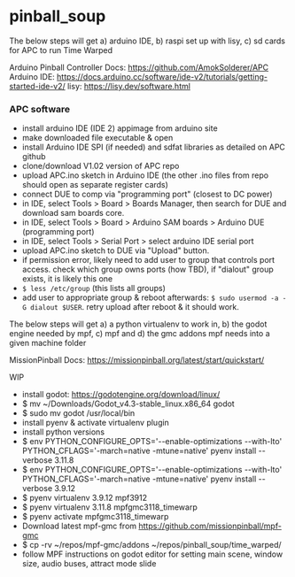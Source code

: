 # pinball_soup

The below steps will get a) arduino IDE, b) raspi set up with lisy, c) sd cards for APC to run Time Warped

Arduino Pinball Controller Docs: https://github.com/AmokSolderer/APC
Arduino IDE: https://docs.arduino.cc/software/ide-v2/tutorials/getting-started-ide-v2/
lisy: https://lisy.dev/software.html

### APC software
- install arduino IDE (IDE 2) appimage from arduino site
- make downloaded file executable & open
- install Arduino IDE SPI (if needed) and sdfat libraries as detailed on APC github
- clone/download V1.02 version of APC repo
- upload APC.ino sketch in Arduino IDE (the other .ino files from repo should open as separate register cards)
- connect DUE to comp via "programming port" (closest to DC power)
- in IDE, select Tools > Board > Boards Manager, then search for DUE and download sam boards core.
- in IDE, select Tools > Board > Arduino SAM boards > Arduino DUE (programming port)
- in IDE, select Tools > Serial Port > select arduino IDE serial port
- upload APC.ino sketch to DUE via "Upload" button.
- if permission error, likely need to add user to group that controls port access. check which group owns ports (how TBD), if "dialout" group exists, it is likely this one
- `$ less /etc/group` (this lists all groups)
- add user to appropriate group & reboot afterwards: `$ sudo usermod -a -G dialout $USER`. retry upload after reboot & it should work.

The below steps will get a) a python virtualenv to work in, b) the godot engine needed by mpf, c) mpf and d) the gmc addons mpf needs into a given machine folder

MissionPinball Docs: https://missionpinball.org/latest/start/quickstart/

WIP
- install godot: https://godotengine.org/download/linux/
- $ mv ~/Downloads/Godot_v4.3-stable_linux.x86_64 godot
- $ sudo mv godot /usr/local/bin
- install pyenv & activate virtualenv plugin
- install python versions
- $ env PYTHON_CONFIGURE_OPTS='--enable-optimizations --with-lto' PYTHON_CFLAGS='-march=native -mtune=native' pyenv install --verbose 3.11.8
- $ env PYTHON_CONFIGURE_OPTS='--enable-optimizations --with-lto' PYTHON_CFLAGS='-march=native -mtune=native' pyenv install --verbose 3.9.12
- $ pyenv virtualenv 3.9.12 mpf3912
- $ pyenv virtualenv 3.11.8 mpfgmc3118_timewarp
- $ pyenv activate mpfgmc3118_timewarp
- Download latest mpf-gmc from https://github.com/missionpinball/mpf-gmc
- $ cp -rv ~/repos/mpf-gmc/addons ~/repos/pinball_soup/time_warped/
- follow MPF instructions on godot editor for setting main scene, window size, audio buses, attract mode slide



